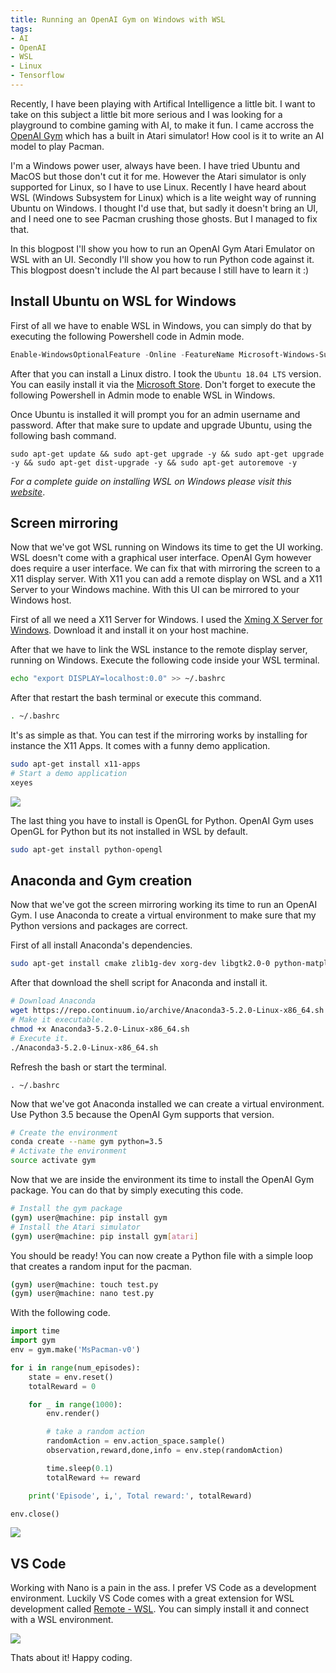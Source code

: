 ```yaml
---
title: Running an OpenAI Gym on Windows with WSL
tags:
- AI
- OpenAI
- WSL
- Linux
- Tensorflow
---
```

Recently, I have been playing with Artifical Intelligence a little bit. I want to take on this subject a little bit more serious and I was looking for a playground to combine gaming with AI, to make it fun. I came accross the [OpenAI Gym](https://github.com/openai/gym) which has a built in Atari simulator! How cool is it to write an AI model to play Pacman. 

I'm a Windows power user, always have been. I have tried Ubuntu and MacOS but those don't cut it for me. However the Atari simulator is only supported for Linux, so I have to use Linux. Recently I have heard about WSL (Windows Subsystem for Linux) which is a lite weight way of running Ubuntu on Windows. I thought I'd use that, but sadly it doesn't bring an UI, and I need one to see Pacman crushing those ghosts. But I managed to fix that.

In this blogpost I'll show you how to run an OpenAI Gym Atari Emulator on WSL with an UI. Secondly I'll show you how to run Python code against it. This blogpost doesn't include the AI part because I still have to learn it :)

## Install Ubuntu on WSL for Windows
First of all we have to enable WSL in Windows, you can simply do that by executing the following Powershell code in Admin mode.

```Powershell
Enable-WindowsOptionalFeature -Online -FeatureName Microsoft-Windows-Subsystem-Linux
```

After that you can install a Linux distro. I took the `Ubuntu 18.04 LTS` version. You can easily install it via the [Microsoft Store](https://www.microsoft.com/en-us/p/ubuntu-1804-lts/9n9tngvndl3q?activetab=pivot:overviewtab). Don't forget to execute the following Powershell in Admin mode to enable WSL in Windows.

Once Ubuntu is installed it will prompt you for an admin username and password. After that make sure to update and upgrade Ubuntu, using the following bash command. 

```
sudo apt-get update && sudo apt-get upgrade -y && sudo apt-get upgrade -y && sudo apt-get dist-upgrade -y && sudo apt-get autoremove -y
```

*For a complete guide on installing WSL on Windows please visit this [website](https://docs.microsoft.com/en-us/windows/wsl/install-win10)*.

## Screen mirroring
Now that we've got WSL running on Windows its time to get the UI working. WSL doesn't come with a graphical user interface. OpenAI Gym however does require a user interface. We can fix that with mirroring the screen to a X11 display server. With X11 you can add a remote display on WSL and a X11 Server to your Windows machine. With this UI can be mirrored to your Windows host.

First of all we need a X11 Server for Windows. I used the [Xming X Server for Windows](https://sourceforge.net/projects/xming/). Download it and install it on your host machine.

After that we have to link the WSL instance to the remote display server, running on Windows. Execute the following code inside your WSL terminal.

```bash
echo "export DISPLAY=localhost:0.0" >> ~/.bashrc
```
After that restart the bash terminal or execute this command.

```bash
. ~/.bashrc
```

It's as simple as that. You can test if the mirroring works by installing for instance the X11 Apps. It comes with a funny demo application. 

```bash
sudo apt-get install x11-apps
# Start a demo application
xeyes
```

<img src="/images/wsl/xeyes.png" />

The last thing you have to install is OpenGL for Python. OpenAI Gym uses OpenGL for Python but its not installed in WSL by default.

```bash
sudo apt-get install python-opengl
```

## Anaconda and Gym creation
Now that we've got the screen mirroring working its time to run an OpenAI Gym. I use Anaconda to create a virtual environment to make sure that my Python versions and packages are correct.

First of all install Anaconda's dependencies.

```bash
sudo apt-get install cmake zlib1g-dev xorg-dev libgtk2.0-0 python-matplotlib swig python-opengl xvfb
```
After that download the shell script for Anaconda and install it.

```bash
# Download Anaconda
wget https://repo.continuum.io/archive/Anaconda3-5.2.0-Linux-x86_64.sh
# Make it executable.
chmod +x Anaconda3-5.2.0-Linux-x86_64.sh
# Execute it.
./Anaconda3-5.2.0-Linux-x86_64.sh
```
Refresh the bash or start the terminal.

```
. ~/.bashrc
```

Now that we've got Anaconda installed we can create a virtual environment. Use Python 3.5 because the OpenAI Gym supports that version.

```bash
# Create the environment
conda create --name gym python=3.5
# Activate the environment
source activate gym
```

Now that we are inside the environment its time to install the OpenAI Gym package. You can do that by simply executing this code.

```bash
# Install the gym package
(gym) user@machine: pip install gym
# Install the Atari simulator
(gym) user@machine: pip install gym[atari]

```

You should be ready! You can now create a Python file with a simple loop that creates a random input for the pacman.
```bash
(gym) user@machine: touch test.py
(gym) user@machine: nano test.py
```

With the following code.
```python
import time
import gym
env = gym.make('MsPacman-v0')

for i in range(num_episodes):
    state = env.reset()
    totalReward = 0

    for _ in range(1000):
        env.render()

        # take a random action
        randomAction = env.action_space.sample()
        observation,reward,done,info = env.step(randomAction) 

        time.sleep(0.1)
        totalReward += reward

    print('Episode', i,', Total reward:', totalReward)

env.close()

```
<img src="/images/wsl/pacman.png" />

## VS Code
Working with Nano is a pain in the ass. I prefer VS Code as a development environment. Luckily VS Code comes with a great extension for WSL development called [Remote - WSL](https://marketplace.visualstudio.com/items?itemName=ms-vscode-remote.remote-wsl). You can simply install it and connect with a WSL environment.

<img src="/images/wsl/wsl connected.png" />

Thats about it! Happy coding.